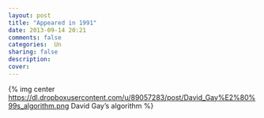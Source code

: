 ```yaml
---
layout: post
title: "Appeared in 1991"
date: 2013-09-14 20:21
comments: false
categories:  Un
sharing: false
description: 
cover: 
---
```

{% img center https://dl.dropboxusercontent.com/u/89057283/post/David_Gay%E2%80%99s_algorithm.png  David Gay’s algorithm  %}
